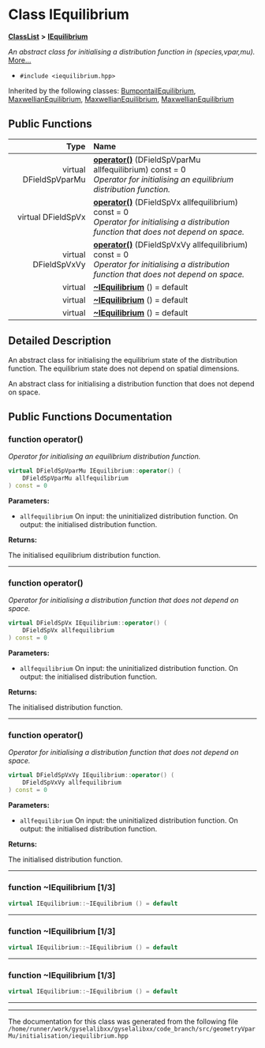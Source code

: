 

# Class IEquilibrium



[**ClassList**](annotated.md) **>** [**IEquilibrium**](classIEquilibrium.md)



_An abstract class for initialising a distribution function in (species,vpar,mu)._ [More...](#detailed-description)

* `#include <iequilibrium.hpp>`





Inherited by the following classes: [BumpontailEquilibrium](classBumpontailEquilibrium.md),  [MaxwellianEquilibrium](classMaxwellianEquilibrium.md),  [MaxwellianEquilibrium](classMaxwellianEquilibrium.md),  [MaxwellianEquilibrium](classMaxwellianEquilibrium.md)
































## Public Functions

| Type | Name |
| ---: | :--- |
| virtual DFieldSpVparMu | [**operator()**](#function-operator) (DFieldSpVparMu allfequilibrium) const = 0<br>_Operator for initialising an equilibrium distribution function._  |
| virtual DFieldSpVx | [**operator()**](#function-operator_1) (DFieldSpVx allfequilibrium) const = 0<br>_Operator for initialising a distribution function that does not depend on space._  |
| virtual DFieldSpVxVy | [**operator()**](#function-operator_2) (DFieldSpVxVy allfequilibrium) const = 0<br>_Operator for initialising a distribution function that does not depend on space._  |
| virtual  | [**~IEquilibrium**](#function-iequilibrium-13) () = default<br> |
| virtual  | [**~IEquilibrium**](#function-iequilibrium-13) () = default<br> |
| virtual  | [**~IEquilibrium**](#function-iequilibrium-13) () = default<br> |




























## Detailed Description


An abstract class for initialising the equilibrium state of the distribution function. The equilibrium state does not depend on spatial dimensions.


An abstract class for initialising a distribution function that does not depend on space. 


    
## Public Functions Documentation




### function operator() 

_Operator for initialising an equilibrium distribution function._ 
```C++
virtual DFieldSpVparMu IEquilibrium::operator() (
    DFieldSpVparMu allfequilibrium
) const = 0
```





**Parameters:**


* `allfequilibrium` On input: the uninitialized distribution function. On output: the initialised distribution function. 



**Returns:**

The initialised equilibrium distribution function. 





        

<hr>



### function operator() 

_Operator for initialising a distribution function that does not depend on space._ 
```C++
virtual DFieldSpVx IEquilibrium::operator() (
    DFieldSpVx allfequilibrium
) const = 0
```





**Parameters:**


* `allfequilibrium` On input: the uninitialized distribution function. On output: the initialised distribution function. 



**Returns:**

The initialised distribution function. 





        

<hr>



### function operator() 

_Operator for initialising a distribution function that does not depend on space._ 
```C++
virtual DFieldSpVxVy IEquilibrium::operator() (
    DFieldSpVxVy allfequilibrium
) const = 0
```





**Parameters:**


* `allfequilibrium` On input: the uninitialized distribution function. On output: the initialised distribution function. 



**Returns:**

The initialised distribution function. 





        

<hr>



### function ~IEquilibrium [1/3]

```C++
virtual IEquilibrium::~IEquilibrium () = default
```




<hr>



### function ~IEquilibrium [1/3]

```C++
virtual IEquilibrium::~IEquilibrium () = default
```




<hr>



### function ~IEquilibrium [1/3]

```C++
virtual IEquilibrium::~IEquilibrium () = default
```




<hr>

------------------------------
The documentation for this class was generated from the following file `/home/runner/work/gyselalibxx/gyselalibxx/code_branch/src/geometryVparMu/initialisation/iequilibrium.hpp`

